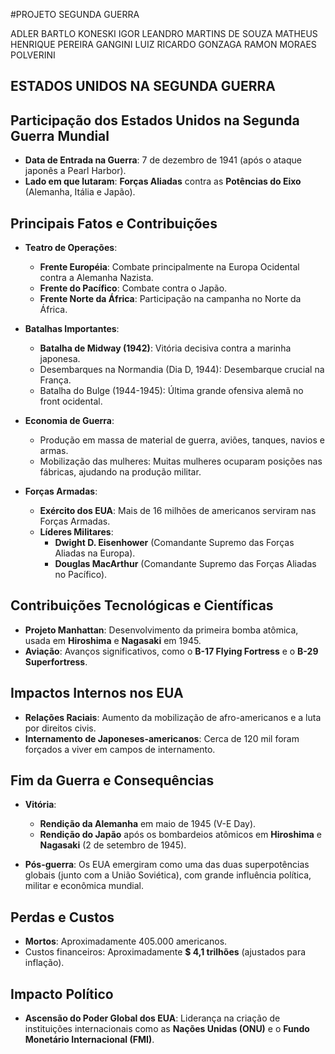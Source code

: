 #PROJETO SEGUNDA GUERRA

ADLER BARTLO KONESKI
IGOR LEANDRO MARTINS DE SOUZA
MATHEUS HENRIQUE PEREIRA GANGINI
LUIZ RICARDO GONZAGA 
RAMON MORAES POLVERINI

## ESTADOS UNIDOS NA SEGUNDA GUERRA

## Participação dos Estados Unidos na Segunda Guerra Mundial
- **Data de Entrada na Guerra**: 7 de dezembro de 1941 (após o ataque japonês a Pearl Harbor).
- **Lado em que lutaram**: **Forças Aliadas** contra as **Potências do Eixo** (Alemanha, Itália e Japão).

## Principais Fatos e Contribuições
- **Teatro de Operações**:
  - **Frente Européia**: Combate principalmente na Europa Ocidental contra a Alemanha Nazista.
  - **Frente do Pacífico**: Combate contra o Japão.
  - **Frente Norte da África**: Participação na campanha no Norte da África.

- **Batalhas Importantes**:
  - **Batalha de Midway (1942)**: Vitória decisiva contra a marinha japonesa.
  - Desembarques na Normandia (Dia D, 1944): Desembarque crucial na França.
  - Batalha do Bulge (1944-1945): Última grande ofensiva alemã no front ocidental.

- **Economia de Guerra**: 
  - Produção em massa de material de guerra, aviões, tanques, navios e armas.
  - Mobilização das mulheres: Muitas mulheres ocuparam posições nas fábricas, ajudando na produção militar.

- **Forças Armadas**:
  - **Exército dos EUA**: Mais de 16 milhões de americanos serviram nas Forças Armadas.
  - **Líderes Militares**: 
    - **Dwight D. Eisenhower** (Comandante Supremo das Forças Aliadas na Europa).
    - **Douglas MacArthur** (Comandante Supremo das Forças Aliadas no Pacífico).

## Contribuições Tecnológicas e Científicas
- **Projeto Manhattan**: Desenvolvimento da primeira bomba atômica, usada em **Hiroshima** e **Nagasaki** em 1945.
- **Aviação**: Avanços significativos, como o **B-17 Flying Fortress** e o **B-29 Superfortress**.

## Impactos Internos nos EUA
- **Relações Raciais**: Aumento da mobilização de afro-americanos e a luta por direitos civis.
- **Internamento de Japoneses-americanos**: Cerca de 120 mil foram forçados a viver em campos de internamento.

## Fim da Guerra e Consequências
- **Vitória**: 
  - **Rendição da Alemanha** em maio de 1945 (V-E Day).
  - **Rendição do Japão** após os bombardeios atômicos em **Hiroshima** e **Nagasaki** (2 de setembro de 1945).
  
- **Pós-guerra**: Os EUA emergiram como uma das duas superpotências globais (junto com a União Soviética), com grande influência política, militar e econômica mundial.

## Perdas e Custos
- **Mortos**: Aproximadamente 405.000 americanos.
- Custos financeiros: Aproximadamente **$ 4,1 trilhões** (ajustados para inflação).

## Impacto Político
- **Ascensão do Poder Global dos EUA**: Liderança na criação de instituições internacionais como as **Nações Unidas (ONU)** e o **Fundo Monetário Internacional (FMI)**.
